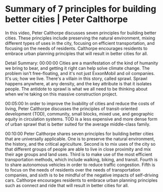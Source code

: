 # Summary of 7 principles for building better cities | Peter Calthorpe

In this video, Peter Calthorpe discusses seven principles for building better cities. These principles include preserving the natural environment, mixing different types of uses in the city, focusing on efficient transportation, and focusing on the needs of residents. Calthorpe encourages residents to embrace urban planning principles that will result in better cities for all.

Detail Summary: 
00:00:00
Cities are a manifestation of the kind of humanity we bring to bear, and getting it right can help solve climate change. The problem isn't free-floating, and it's not just ExxonMobil and oil companies. It's us; how we live. There's a villain in this story, called sprawl. Sprawl happens anywhere, at any density, and the key attribute is that it isolates people. The antidote to sprawl is what we all need to be thinking about when we're taking on this massive construction project.

00:05:00
In order to improve the livability of cities and reduce the costs of living, Peter Calthorpe discusses the principles of transit-oriented development (TOD), community, small blocks, mixed use, and geographic equity in circulation systems. TOD is a less expensive and more dense form of urban sprawl that is better suited for the average middle-class family.

00:10:00
Peter Calthorpe shares seven principles for building better cities that are universally applicable. One is to preserve the natural environment, the history, and the critical agriculture. Second is to mix uses of the city so that different groups of people are able to live in close proximity and mix their age groups and land uses. Third is to make use of the most efficient transportation methods, which include walking, biking, and transit. Fourth is to share autonomous vehicles in order to reduce traffic congestion. Fifth is to focus on the needs of residents over the needs of transportation companies, and sixth is to be mindful of the negative impacts of self-driving cars. Calthorpe encourages residents to embrace urban planning principles such as connect and ride that will result in better cities for all.

